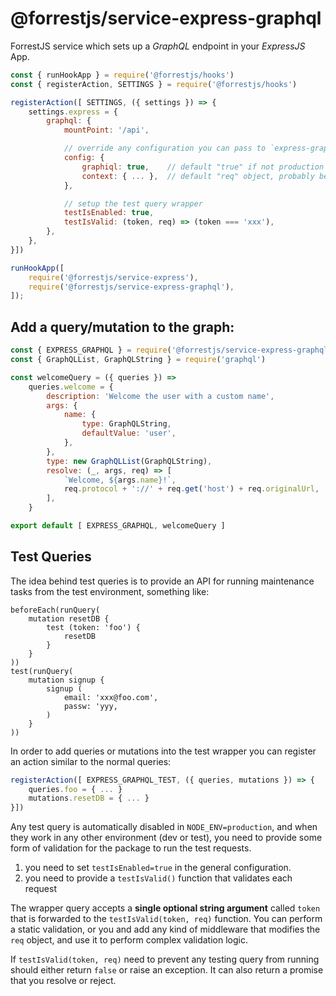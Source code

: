 # @forrestjs/service-express-graphql

ForrestJS service which sets up a _GraphQL_ endpoint in your _ExpressJS_ App.

```js
const { runHookApp } = require('@forrestjs/hooks')
const { registerAction, SETTINGS } = require('@forrestjs/hooks')

registerAction([ SETTINGS, ({ settings }) => {
    settings.express = {
        graphql: {
            mountPoint: '/api',

            // override any configuration you can pass to `express-graphql`
            config: {
                graphiql: true,    // default "true" if not production 
                context: { ... },  // default "req" object, probably better to keep it that way
            },

            // setup the test query wrapper
            testIsEnabled: true,
            testIsValid: (token, req) => (token === 'xxx'),
        },
    },
}])

runHookApp([
    require('@forrestjs/service-express'),
    require('@forrestjs/service-express-graphql'),
]);
```

## Add a query/mutation to the graph:

```js
const { EXPRESS_GRAPHQL } = require('@forrestjs/service-express-graphql')
const { GraphQLList, GraphQLString } = require('graphql')

const welcomeQuery = ({ queries }) => 
    queries.welcome = {
        description: 'Welcome the user with a custom name',
        args: {
            name: {
                type: GraphQLString,
                defaultValue: 'user',
            },
        },
        type: new GraphQLList(GraphQLString),
        resolve: (_, args, req) => [
            `Welcome, ${args.name}!`,
            req.protocol + '://' + req.get('host') + req.originalUrl,
        ],
    }

export default [ EXPRESS_GRAPHQL, welcomeQuery ]
```

## Test Queries

The idea behind test queries is to provide an API for running maintenance tasks
from the test environment, something like:

```
beforeEach(runQuery(
    mutation resetDB {
        test (token: 'foo') {
            resetDB
        }
    }
))
test(runQuery(
    mutation signup {
        signup (
            email: 'xxx@foo.com',
            passw: 'yyy,
        )
    }
))
```

In order to add queries or mutations into the test wrapper you can register an
action similar to the normal queries:

```js
registerAction([ EXPRESS_GRAPHQL_TEST, ({ queries, mutations }) => {
    queries.foo = { ... }
    mutations.resetDB = { ... }
}])
```

Any test query is automatically disabled in `NODE_ENV=production`, and when they work
in any other environment (dev or test), you need to provide some form of validation
for the package to run the test requests.

1. you need to set `testIsEnabled=true` in the general configuration.
2. you need to provide a `testIsValid()` function that validates each request

The wrapper query accepts a **single optional string argument** called `token` that is forwarded
to the `testIsValid(token, req)` function. You can perform a static validation, or you and
add any kind of middleware that modifies the `req` object, and use it to perform complex
validation logic.

If `testIsValid(token, req)` need to prevent any testing query from running should either
return `false` or raise an exception. It can also return a promise that you resolve or reject.







